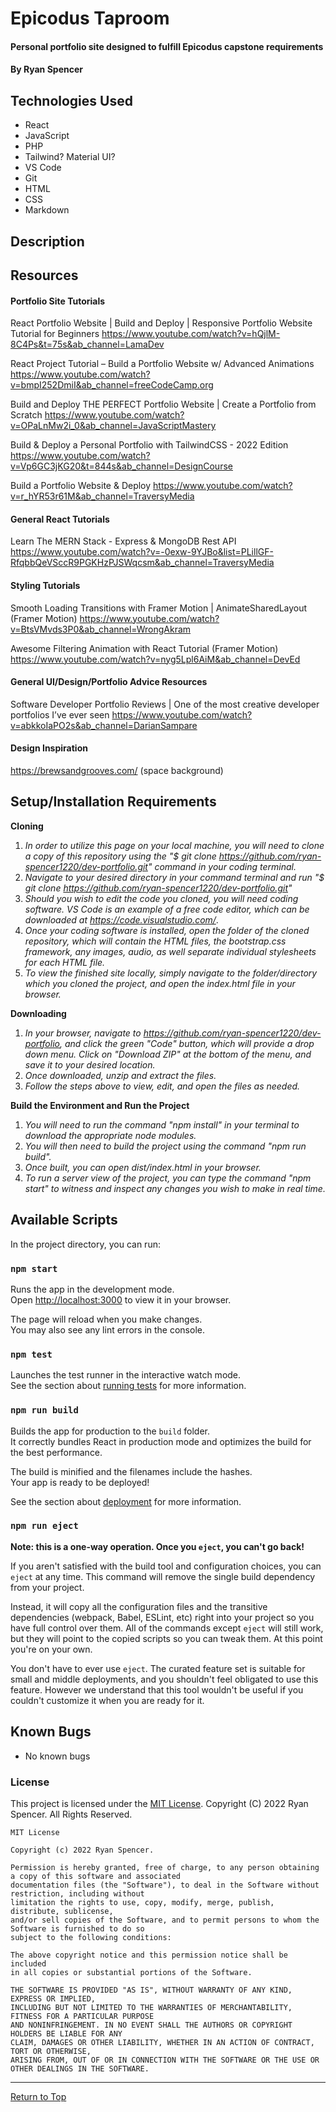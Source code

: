 # Epicodus Taproom

#### Personal portfolio site designed to fulfill Epicodus capstone requirements

#### By Ryan Spencer

## Technologies Used

- React
- JavaScript
- PHP
- Tailwind? Material UI?
- VS Code
- Git
- HTML
- CSS
- Markdown

## Description

## Resources

#### Portfolio Site Tutorials

React Portfolio Website | Build and Deploy | Responsive Portfolio Website Tutorial for Beginners
https://www.youtube.com/watch?v=hQjlM-8C4Ps&t=75s&ab_channel=LamaDev

React Project Tutorial – Build a Portfolio Website w/ Advanced Animations
https://www.youtube.com/watch?v=bmpI252DmiI&ab_channel=freeCodeCamp.org

Build and Deploy THE PERFECT Portfolio Website | Create a Portfolio from Scratch
https://www.youtube.com/watch?v=OPaLnMw2i_0&ab_channel=JavaScriptMastery

Build & Deploy a Personal Portfolio with TailwindCSS - 2022 Edition
https://www.youtube.com/watch?v=Vp6GC3jKG20&t=844s&ab_channel=DesignCourse

Build a Portfolio Website & Deploy
https://www.youtube.com/watch?v=r_hYR53r61M&ab_channel=TraversyMedia

#### General React Tutorials

Learn The MERN Stack - Express & MongoDB Rest API
https://www.youtube.com/watch?v=-0exw-9YJBo&list=PLillGF-RfqbbQeVSccR9PGKHzPJSWqcsm&ab_channel=TraversyMedia

#### Styling Tutorials

Smooth Loading Transitions with Framer Motion | AnimateSharedLayout (Framer Motion)
https://www.youtube.com/watch?v=BtsVMvds3P0&ab_channel=WrongAkram

Awesome Filtering Animation with React Tutorial (Framer Motion)
https://www.youtube.com/watch?v=nyg5Lpl6AiM&ab_channel=DevEd

#### General UI/Design/Portfolio Advice Resources

Software Developer Portfolio Reviews | One of the most creative developer portfolios I’ve ever seen
https://www.youtube.com/watch?v=abkkoIaPO2s&ab_channel=DarianSampare

#### Design Inspiration

https://brewsandgrooves.com/ (space background)

## Setup/Installation Requirements

**Cloning**

1. _In order to utilize this page on your local machine, you will need to clone a copy of this repository using the "$ git clone https://github.com/ryan-spencer1220/dev-portfolio.git" command in your coding terminal._
2. _Navigate to your desired directory in your command terminal and run "$ git clone https://github.com/ryan-spencer1220/dev-portfolio.git"_
3. _Should you wish to edit the code you cloned, you will need coding software. VS Code is an example of a free code editor, which can be downloaded at https://code.visualstudio.com/_.
4. _Once your coding software is installed, open the folder of the cloned repository, which will contain the HTML files, the bootstrap.css framework, any images, audio, as well separate individual stylesheets for each HTML file._
5. _To view the finished site locally, simply navigate to the folder/directory which you cloned the project, and open the index.html file in your browser._

**Downloading**

1. _In your browser, navigate to https://github.com/ryan-spencer1220/dev-portfolio, and click the green "Code" button, which will provide a drop down menu. Click on "Download ZIP" at the bottom of the menu, and save it to your desired location._
2. _Once downloaded, unzip and extract the files._
3. _Follow the steps above to view, edit, and open the files as needed._

**Build the Environment and Run the Project**

1. _You will need to run the command "npm install" in your terminal to download the appropriate node modules._
2. _You will then need to build the project using the command "npm run build"._
3. _Once built, you can open dist/index.html in your browser._
4. _To run a server view of the project, you can type the command "npm start" to witness and inspect any changes you wish to make in real time._

## Available Scripts

In the project directory, you can run:

### `npm start`

Runs the app in the development mode.\
Open [http://localhost:3000](http://localhost:3000) to view it in your browser.

The page will reload when you make changes.\
You may also see any lint errors in the console.

### `npm test`

Launches the test runner in the interactive watch mode.\
See the section about [running tests](https://facebook.github.io/create-react-app/docs/running-tests) for more information.

### `npm run build`

Builds the app for production to the `build` folder.\
It correctly bundles React in production mode and optimizes the build for the best performance.

The build is minified and the filenames include the hashes.\
Your app is ready to be deployed!

See the section about [deployment](https://facebook.github.io/create-react-app/docs/deployment) for more information.

### `npm run eject`

**Note: this is a one-way operation. Once you `eject`, you can't go back!**

If you aren't satisfied with the build tool and configuration choices, you can `eject` at any time. This command will remove the single build dependency from your project.

Instead, it will copy all the configuration files and the transitive dependencies (webpack, Babel, ESLint, etc) right into your project so you have full control over them. All of the commands except `eject` will still work, but they will point to the copied scripts so you can tweak them. At this point you're on your own.

You don't have to ever use `eject`. The curated feature set is suitable for small and middle deployments, and you shouldn't feel obligated to use this feature. However we understand that this tool wouldn't be useful if you couldn't customize it when you are ready for it.

## Known Bugs

- No known bugs

### License

This project is licensed under the [MIT License](https://opensource.org/licenses/MIT). Copyright (C) 2022 Ryan Spencer. All Rights Reserved.

```
MIT License

Copyright (c) 2022 Ryan Spencer.

Permission is hereby granted, free of charge, to any person obtaining a copy of this software and associated
documentation files (the "Software"), to deal in the Software without restriction, including without
limitation the rights to use, copy, modify, merge, publish, distribute, sublicense,
and/or sell copies of the Software, and to permit persons to whom the Software is furnished to do so
subject to the following conditions:

The above copyright notice and this permission notice shall be included
in all copies or substantial portions of the Software.

THE SOFTWARE IS PROVIDED "AS IS", WITHOUT WARRANTY OF ANY KIND, EXPRESS OR IMPLIED,
INCLUDING BUT NOT LIMITED TO THE WARRANTIES OF MERCHANTABILITY, FITNESS FOR A PARTICULAR PURPOSE
AND NONINFRINGEMENT. IN NO EVENT SHALL THE AUTHORS OR COPYRIGHT HOLDERS BE LIABLE FOR ANY
CLAIM, DAMAGES OR OTHER LIABILITY, WHETHER IN AN ACTION OF CONTRACT, TORT OR OTHERWISE,
ARISING FROM, OUT OF OR IN CONNECTION WITH THE SOFTWARE OR THE USE OR OTHER DEALINGS IN THE SOFTWARE.
```

---

<a href="#">Return to Top</a>
